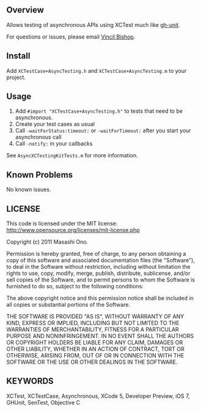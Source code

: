 Overview
-------

Allows testing of asynchronous APIs using XCTest much like [gh-unit](https://github.com/gabriel/gh-unit).

For questions or issues, please email [Vincil Bishop](https://github.com/premosystems).

Install
-------

Add `XCTestCase+AsyncTesting.h` and `XCTestCase+AsyncTesting.m` to your project.

Usage
-----

1. Add `#import "XCTestCase+AsyncTesting.h"` to tests that need to be asynchronous.
2. Create your test cases as usual
3. Call `-waitForStatus:timeout:` or `-waitForTimeout:` after you start your asynchronous call
4. Call `-notify:` in your callbacks

See `AsyncXCTestingKitTests.m` for more information.

Known Problems
--------------

No known issues.

LICENSE
-------

This code is licensed under the MIT license: http://www.opensource.org/licenses/mit-license.php

Copyright (c) 2011 Masashi Ono.

Permission is hereby granted, free of charge, to any person obtaining a copy of this software and associated documentation files (the "Software"), to deal in the Software without restriction, including without limitation the rights to use, copy, modify, merge, publish, distribute, sublicense, and/or sell copies of the Software, and to permit persons to whom the Software is furnished to do so, subject to the following conditions:

The above copyright notice and this permission notice shall be included in all copies or substantial portions of the Software.

THE SOFTWARE IS PROVIDED "AS IS", WITHOUT WARRANTY OF ANY KIND, EXPRESS OR IMPLIED, INCLUDING BUT NOT LIMITED TO THE WARRANTIES OF MERCHANTABILITY, FITNESS FOR A PARTICULAR PURPOSE AND NONINFRINGEMENT. IN NO EVENT SHALL THE AUTHORS OR COPYRIGHT HOLDERS BE LIABLE FOR ANY CLAIM, DAMAGES OR OTHER LIABILITY, WHETHER IN AN ACTION OF CONTRACT, TORT OR OTHERWISE, ARISING FROM, OUT OF OR IN CONNECTION WITH THE SOFTWARE OR THE USE OR OTHER DEALINGS IN THE SOFTWARE.


KEYWORDS
--------

XCTest, XCTestCase, Asynchronous, XCode 5, Developer Preview, iOS 7, GHUnit, SenTest, Objective C
